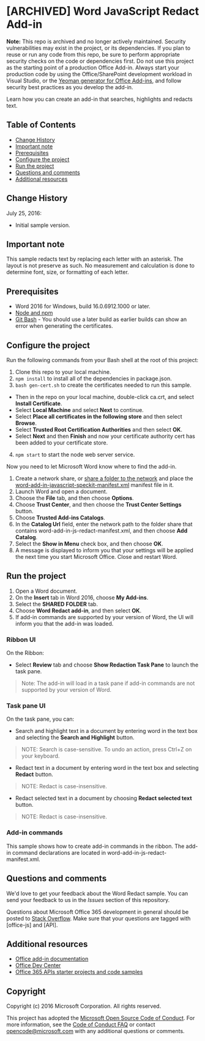 # [ARCHIVED] Word JavaScript Redact Add-in

**Note:** This repo is archived and no longer actively maintained. Security vulnerabilities may exist in the project, or its dependencies. If you plan to reuse or run any code from this repo, be sure to perform appropriate security checks on the code or dependencies first. Do not use this project as the starting point of a production Office Add-in. Always start your production code by using the Office/SharePoint development workload in Visual Studio, or the [Yeoman generator for Office Add-ins](https://github.com/OfficeDev/generator-office), and follow security best practices as you develop the add-in. 

Learn how you can create an add-in that searches, highlights and redacts text.    

## Table of Contents
* [Change History](#change-history)
* [Important note](#important-note)
* [Prerequisites](#prerequisites)
* [Configure the project](#configure-the-project)
* [Run the project](#run-the-project)
* [Questions and comments](#questions-and-comments)
* [Additional resources](#additional-resources)

## Change History

July 25, 2016:
* Initial sample version.

## Important note

This sample redacts text by replacing each letter with an asterisk.  The layout is not preserve as such.  No measurement and calculation is done to determine font, size, or formatting of each letter.

## Prerequisites

* Word 2016 for Windows, build 16.0.6912.1000 or later.
* [Node and npm](https://nodejs.org/en/)
* [Git Bash](https://git-scm.com/downloads) - You should use a later build as earlier builds can show an error when generating the certificates.

## Configure the project

Run the following commands from your Bash shell at the root of this project:

1. Clone this repo to your local machine.
2. ```npm install``` to install all of the dependencies in package.json.
3. ```bash gen-cert.sh``` to create the certificates needed to run this sample. 
* Then in the repo on your local machine, double-click ca.crt, and select **Install Certificate**. 
* Select **Local Machine** and select **Next** to continue. 
* Select **Place all certificates in the following store** and then select **Browse**.  
* Select **Trusted Root Certification Authorities** and then select **OK**. 
* Select **Next** and then **Finish** and now your certificate authority cert has been added to your certificate store.
4. ```npm start``` to start the node web server service.

Now you need to let Microsoft Word know where to find the add-in.

1. Create a network share, or [share a folder to the network](https://docs.microsoft.com/previous-versions/windows/it-pro/windows-server-2008-R2-and-2008/cc770880(v=ws.11)) and place the [word-add-in-javascript-speckit-manifest.xml](word-add-in-javascript-speckit-manifest.xml) manifest file in it.
3. Launch Word and open a document.
4. Choose the **File** tab, and then choose **Options**.
5. Choose **Trust Center**, and then choose the **Trust Center Settings** button.
6. Choose **Trusted Add-ins Catalogs**.
7. In the **Catalog Url** field, enter the network path to the folder share that contains word-add-in-js-redact-manifest.xml, and then choose **Add Catalog**.
8. Select the **Show in Menu** check box, and then choose **OK**.
9. A message is displayed to inform you that your settings will be applied the next time you start Microsoft Office. Close and restart Word.

## Run the project

1. Open a Word document.
2. On the **Insert** tab in Word 2016, choose **My Add-ins**.
3. Select the **SHARED FOLDER** tab.
4. Choose **Word Redact add-in**, and then select **OK**.
5. If add-in commands are supported by your version of Word, the UI will inform you that the add-in was loaded.

### Ribbon UI

On the Ribbon:
* Select **Review** tab and choose **Show Redaction Task Pane** to launch the task pane.

 > Note: The add-in will load in a task pane if add-in commands are not supported by your version of Word.

### Task pane UI

On the task pane, you can:
* Search and highlight text in a document by entering word in the text box and selecting the **Search and Highlight** button.
  
> NOTE:  Search is case-sensitive.  To undo an action, press Ctrl+Z on your keyboard.

* Redact text in a document by entering word in the text box and selecting **Redact** button.
  
> NOTE:  Redact is case-insensitive.   

* Redact selected text in a document by choosing **Redact selected text** button.
  
> NOTE:  Redact is case-insensitive.       
  
### Add-in commands

This sample shows how to create add-in commands in the ribbon. The add-in command declarations are located in word-add-in-js-redact-manifest.xml. 

## Questions and comments

We'd love to get your feedback about the Word Redact sample. You can send your feedback to us in the *Issues* section of this repository.

Questions about Microsoft Office 365 development in general should be posted to [Stack Overflow](http://stackoverflow.com/questions/tagged/office-js+API). Make sure that your questions are tagged with [office-js] and [API].

## Additional resources

* [Office add-in documentation](https://docs.microsoft.com/office/dev/add-ins/publish/publish)
* [Office Dev Center](http://dev.office.com/)
* [Office 365 APIs starter projects and code samples](https://docs.microsoft.com/previous-versions/office/office-365-api/)

## Copyright
Copyright (c) 2016 Microsoft Corporation. All rights reserved.



This project has adopted the [Microsoft Open Source Code of Conduct](https://opensource.microsoft.com/codeofconduct/). For more information, see the [Code of Conduct FAQ](https://opensource.microsoft.com/codeofconduct/faq/) or contact [opencode@microsoft.com](mailto:opencode@microsoft.com) with any additional questions or comments.
